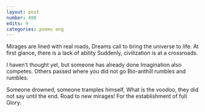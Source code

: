```yaml
---
layout: post
number: 488
edits: 9
categories: poems eng
---
```


Mirages are lined with real roads,
Dreams call to bring the universe to life.
At first glance, there is a lack of ability
Suddenly, civilization is at a crossroads.

I haven't thought yet, but someone has already done
Imagination also competes.
Others passed where you did not go
Bio-anthill rumbles and rumbles.

Someone drowned, someone tramples himself,
What is the voodoo, they did not say until the end.
Road to new mirages!
For the establishment of full Glory.
